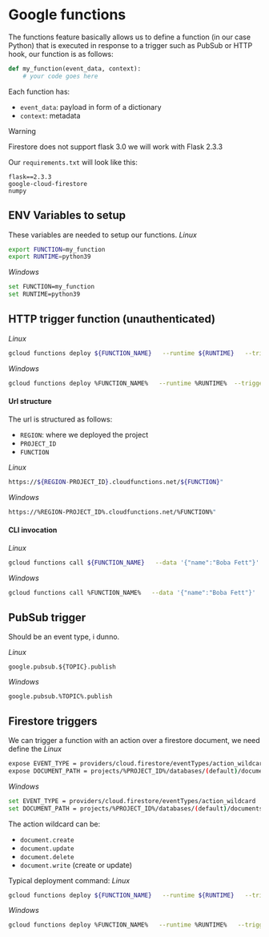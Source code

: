# Google functions
The functions feature basically allows us to define a function (in our case Python) that is executed in response to a trigger such as PubSub or HTTP hook, our function is as follows:

```python
def my_function(event_data, context):
    # your code goes here
```
Each function has:
 - `event_data`: payload in form of a dictionary
 - `context`: metadata

> [!WARNING]
> Firestore does not support flask 3.0 we will work with Flask 2.3.3

Our `requirements.txt` will look like this:
```text
flask==2.3.3
google-cloud-firestore
numpy
```

## ENV Variables to setup
These variables are needed to setup our functions.
*Linux*
```bash
export FUNCTION=my_function
export RUNTIME=python39
```
*Windows*
```bash
set FUNCTION=my_function
set RUNTIME=python39
```


## HTTP trigger function (unauthenticated)
*Linux*
```bash
gcloud functions deploy ${FUNCTION_NAME}   --runtime ${RUNTIME}   --trigger-http --allow-unauthenticated --docker-registry=artifact-registry --no-gen2
```
*Windows*
```bash
gcloud functions deploy %FUNCTION_NAME%   --runtime %RUNTIME%  --trigger-http --allow unauthenticated --docker-registry=artifact-registry --no-gen2
```
#### Url structure
The url is structured as follows:
 - `REGION`: where we deployed the project
 - `PROJECT_ID`
 - `FUNCTION`

*Linux*
```bash
https://${REGION-PROJECT_ID}.cloudfunctions.net/${FUNCTION}"
```
*Windows*
```bash
https://%REGION-PROJECT_ID%.cloudfunctions.net/%FUNCTION%"
```
#### CLI invocation
*Linux*
```bash
gcloud functions call ${FUNCTION_NAME}   --data '{"name":"Boba Fett"}'
```
*Windows*
```bash
gcloud functions call %FUNCTION_NAME%   --data '{"name":"Boba Fett"}'
```


## PubSub trigger
Should be an event type, i dunno.

*Linux*
```
google.pubsub.${TOPIC}.publish
```
*Windows*
```
google.pubsub.%TOPIC%.publish
```
## Firestore triggers
We can trigger a function with an action over a firestore document, we need define the 
*Linux*
```bash
expose EVENT_TYPE = providers/cloud.firestore/eventTypes/action_wildcard
expose DOCUMENT_PATH = projects/%PROJECT_ID%/databases/(default)/documents/collection/{document_wildcard}
```
*Windows*
```bash
set EVENT_TYPE = providers/cloud.firestore/eventTypes/action_wildcard
set DOCUMENT_PATH = projects/%PROJECT_ID%/databases/(default)/documents/collection/{document_wildcard}
```
The action wildcard can be:
 - `document.create`
 - `document.update`
 - `document.delete`
 - `document.write` (create or update)


Typical deployment command:
*Linux*
```bash
gcloud functions deploy ${FUNCTION_NAME}   --runtime ${RUNTIME}   --trigger-event "${EVENT_TYPE}" --trigger-resource "${DOCUMENT_PATH}" --docker-registry=artifact-registry --no-gen2 
```
*Windows*
```bash
gcloud functions deploy %FUNCTION_NAME%   --runtime %RUNTIME%   --trigger-event "%EVENT_TYPE%" --trigger-resource "%DOCUMENT_PATH%" --docker-registry=artifact-registry --no-gen2
```



